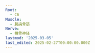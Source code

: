 ```yaml
---
Root:
  - C6
Muscle:
  - 腕撓骨筋
Nerve:
  - 橈骨神経
lastmod: '2025-03-05'
last_edited: 2025-02-27T00:00:00.000Z
---
```



